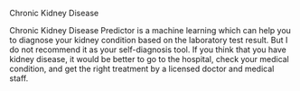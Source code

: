 Chronic Kidney Disease

Chronic Kidney Disease Predictor is a machine learning which can help you to diagnose your kidney condition based on the laboratory test result. But I do not recommend it as your self-diagnosis tool. If you think that you have kidney disease, it would be better to go to the hospital, check your medical condition, and get the right treatment by a licensed doctor and medical staff.

